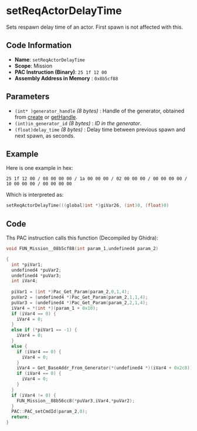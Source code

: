 # setReqActorDelayTime

Sets respawn delay time of an actor. First spawn is not affected with this.

## Code Information

- **Name**: `setReqActorDelayTime`
- **Scope**: Mission
- **PAC Instruction (Binary)**: `25 1f 12 00`
- **Assembly Address in Memory** : `0x8b5cf88`

## Parameters

- `(int* )generator_handle` *(8 bytes)* : Handle of the generator, obtained from [create](./create.md) or [getHandle](./gethandle.md).
- `(int)in_generator_id` *(8 bytes)* : *ID in the generator*.
- `(float)delay_time` *(8 bytes)* : Delay time between previous spawn and next spawn, as seconds.

## Example

Here is one example in hex:

```25 1f 12 00 / 08 00 00 00 / 1a 00 00 00 / 02 00 00 00 / 00 00 00 00 / 10 00 00 00 / 00 00 00 00```

Which is interpreted as:

```c
setReqActorDelayTime(((global)int *)giVar26, (int)0, (float)0)
```

## Code

Ths PAC instruction calls this function (Decompiled by Ghidra):

```c
void FUN_Mission__08b5cf88(int param_1,undefined4 param_2)

{
  int *piVar1;
  undefined4 *puVar2;
  undefined4 *puVar3;
  int iVar4;
  
  piVar1 = (int *)Pac_Get_Param(param_2,0,1,4);
  puVar2 = (undefined4 *)Pac_Get_Param(param_2,1,1,4);
  puVar3 = (undefined4 *)Pac_Get_Param(param_2,2,1,4);
  iVar4 = *(int *)(param_1 + 0x10);
  if (iVar4 == 0) {
    iVar4 = 0;
  }
  else if (*piVar1 == -1) {
    iVar4 = 0;
  }
  else {
    if (iVar4 == 0) {
      iVar4 = 0;
    }
    iVar4 = Get_BaseAddr_From_Generator(*(undefined4 *)(iVar4 + 0x2c8));
    if (iVar4 == 0) {
      iVar4 = 0;
    }
  }
  if (iVar4 != 0) {
    FUN_Mission__08b56cc8(*puVar3,iVar4,*puVar2);
  }
  PAC::PAC_setCmdId(param_2,0);
  return;
}
```


